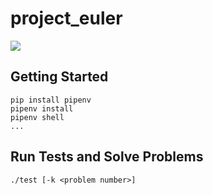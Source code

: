 # project_euler

[![](http://projecteuler.net/profile/mconigliaro.png)](http://projecteuler.net)

## Getting Started

    pip install pipenv
    pipenv install
    pipenv shell
    ...

## Run Tests and Solve Problems

    ./test [-k <problem number>]
